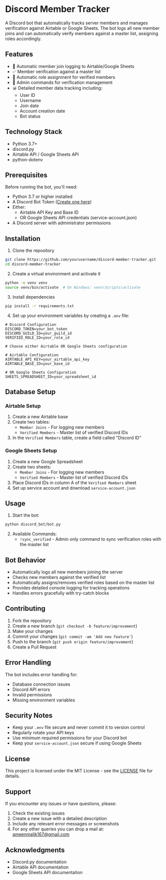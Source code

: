 # Discord Member Tracker

A Discord bot that automatically tracks server members and manages verification against Airtable or Google Sheets. The bot logs all new member joins and can automatically verify members against a master list, assigning roles accordingly.

## Features

- 🔄 Automatic member join logging to Airtable/Google Sheets
- ✅ Member verification against a master list
- 👥 Automatic role assignment for verified members
- 🔐 Admin commands for verification management
- 📊 Detailed member data tracking including:
  - User ID
  - Username
  - Join date
  - Account creation date
  - Bot status

## Technology Stack

- Python 3.7+
- discord.py
- Airtable API / Google Sheets API
- python-dotenv

## Prerequisites

Before running the bot, you'll need:

- Python 3.7 or higher installed
- A Discord Bot Token ([Create one here](https://discord.com/developers/applications))
- Either:
  - Airtable API Key and Base ID
  - OR Google Sheets API credentials (service-account.json)
- A Discord server with administrator permissions

## Installation

1. Clone the repository
```bash
git clone https://github.com/yourusername/discord-member-tracker.git
cd discord-member-tracker
```

2. Create a virtual environment and activate it
```bash
python -m venv venv
source venv/bin/activate  # On Windows: venv\Scripts\activate
```

3. Install dependencies
```bash
pip install -r requirements.txt
```

4. Set up your environment variables by creating a `.env` file:
```env
# Discord Configuration
DISCORD_TOKEN=your_bot_token
DISCORD_GUILD_ID=your_guild_id
VERIFIED_ROLE_ID=your_role_id

# Choose either Airtable OR Google Sheets configuration

# Airtable Configuration
AIRTABLE_API_KEY=your_airtable_api_key
AIRTABLE_BASE_ID=your_base_id

# OR Google Sheets Configuration
SHEETS_SPREADSHEET_ID=your_spreadsheet_id
```

## Database Setup

### Airtable Setup
1. Create a new Airtable base
2. Create two tables:
   - `Member Joins` - For logging new members
   - `Verified Members` - Master list of verified Discord IDs
3. In the `Verified Members` table, create a field called "Discord ID"

### Google Sheets Setup
1. Create a new Google Spreadsheet
2. Create two sheets:
   - `Member Joins` - For logging new members
   - `Verified Members` - Master list of verified Discord IDs
3. Place Discord IDs in column A of the `Verified Members` sheet
4. Set up service account and download `service-account.json`

## Usage

1. Start the bot:
```bash
python discord_bot/bot.py
```

2. Available Commands:
   - `!sync_verified` - Admin only command to sync verification roles with the master list

## Bot Behavior

- Automatically logs all new members joining the server
- Checks new members against the verified list
- Automatically assigns/removes verified roles based on the master list
- Provides detailed console logging for tracking operations
- Handles errors gracefully with try-catch blocks

## Contributing

1. Fork the repository
2. Create a new branch (`git checkout -b feature/improvement`)
3. Make your changes
4. Commit your changes (`git commit -am 'Add new feature'`)
5. Push to the branch (`git push origin feature/improvement`)
6. Create a Pull Request

## Error Handling

The bot includes error handling for:
- Database connection issues
- Discord API errors
- Invalid permissions
- Missing environment variables

## Security Notes

- Keep your `.env` file secure and never commit it to version control
- Regularly rotate your API keys
- Use minimum required permissions for your Discord bot
- Keep your `service-account.json` secure if using Google Sheets

## License

This project is licensed under the MIT License - see the [LICENSE](LICENSE) file for details.

## Support

If you encounter any issues or have questions, please:
1. Check the existing issues
2. Create a new issue with a detailed description
3. Include any relevant error messages or screenshots
4. For any other queries you can drop a mail at: ameenmalik167@gmail.com

## Acknowledgments

- Discord.py documentation
- Airtable API documentation
- Google Sheets API documentation
